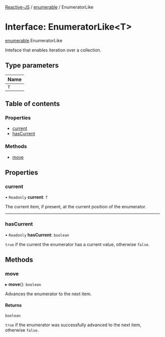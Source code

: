 [Reactive-JS](../README.md) / [enumerable](../modules/enumerable.md) / EnumeratorLike

# Interface: EnumeratorLike<T\>

[enumerable](../modules/enumerable.md).EnumeratorLike

Inteface that enables iteration over a collection.

## Type parameters

| Name |
| :------ |
| `T` |

## Table of contents

### Properties

- [current](enumerable.EnumeratorLike.md#current)
- [hasCurrent](enumerable.EnumeratorLike.md#hascurrent)

### Methods

- [move](enumerable.EnumeratorLike.md#move)

## Properties

### current

• `Readonly` **current**: `T`

The current item, if present, at the current position of the enumerator.

___

### hasCurrent

• `Readonly` **hasCurrent**: `boolean`

`true` if the current the enumerator has a current value, otherwise `false`.

## Methods

### move

▸ **move**(): `boolean`

Advances the enumerator to the next item.

#### Returns

`boolean`

`true` if the enumerator was successfully advanced to the next item, otherwise `false`.
